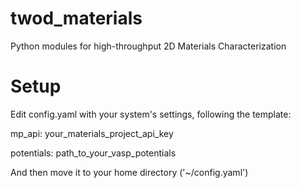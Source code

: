 # twod_materials
Python modules for high-throughput 2D Materials Characterization

# Setup
Edit config.yaml with your system's settings, following the template:

mp_api: your_materials_project_api_key

potentials: path_to_your_vasp_potentials

And then move it to your home directory ('~/config.yaml')
